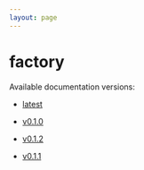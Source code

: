 ```yaml
---
layout: page
---
```

# factory

Available documentation versions:

- [latest](./latest)

- [v0.1.0](./v0.1.0)

- [v0.1.2](./v0.1.2)

- [v0.1.1](./v0.1.1)

  
